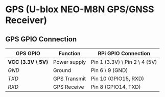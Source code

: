 # GPS (U-blox NEO-M8N GPS/GNSS Receiver)

## GPS GPIO Connection
| GPS GPIO | Function | RPi GPIO Connection |
|----------|----------|---------------------|
| **VCC (3.3V \ 5V)** | Power supply | Pin 1 (3.3V) \ Pin 2 \ 4 (5V) |
| *GND* | Ground | Pin 6 \ 9 (GND) |
| *TXD* | GPS Transmit | Pin 10 (GPIO15, RXD) |
| *RXD* | GPS Receive | Pin 8 (GPIO14, TXD) |
